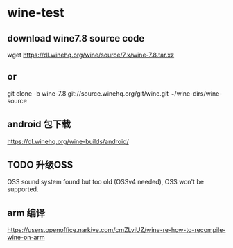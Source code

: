 # wine-test

## download wine7.8 source code
wget https://dl.winehq.org/wine/source/7.x/wine-7.8.tar.xz
## or
git clone -b wine-7.8 git://source.winehq.org/git/wine.git ~/wine-dirs/wine-source


## android 包下载
https://dl.winehq.org/wine-builds/android/

## TODO 升级OSS
OSS sound system found but too old (OSSv4 needed), OSS won't be supported.

## arm 编译
https://users.openoffice.narkive.com/cmZLviUZ/wine-re-how-to-recompile-wine-on-arm